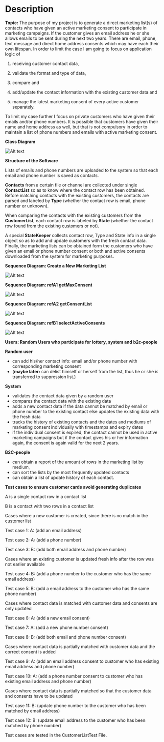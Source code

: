 ﻿# Description

__Topic:__ The purpose of my project is to generate a direct marketing list(s) of contacts who have given an active marketing consent to participate in marketing campaigns. If the customer gives an email address he or she allows emails to be sent during the next two years. There are email, phone, text message and direct home address consents which may have each their own lifespan. In order to limit the case I am going to focus on application logic of 

1) receiving customer contact data, 

2) validate the format and type of data, 

3) compare and 

4) add/update the contact information with the existing customer data and 

5) manage the latest marketing consent of every active customer separately. 

To limit my case further I focus on private customers who have given their emails and/or phone numbers. It is possible that customers have given their name and home address as well, but that is not compulsory in order to maintain a list of phone numbers and emails with active marketing consent.

__Class Diagram__

![Alt text](https://github.com/rikumleppanen/direct-marketing-list/blob/master/documentation/Class%20DiagramUpD1.png "Class Diagram (Updated #1")

__Structure of the Software__

Lists of emails and phone numbers are uploaded to the system so that each email and phone number is saved as contacts. 

__Contacts__ from a certain file or channel are collected under single __ContactList__ so as to know where the contact row has been obtained. Before matching contacts with the existing customers, the contacts are parsed and labeled by __Type__ (whether the contact row is email, phone number or unknown).

When comparing the contacts with the existing customers from the __CustomerList__, each contact row is labeled by __State__ (whether the contact row found from the existing customers or not). 

A special __StateKeeper__ collects contact row, Type and State info in a single object so as to add and update customers with the fresh contact data. Finally, the marketing lists can be obtained form the customers who have given an email or phone number consent or both and active consents downloaded from the system for marketing purposes.

__Sequence Diagram: Create a New Marketing List__

![Alt text](https://github.com/rikumleppanen/direct-marketing-list/blob/master/documentation/image1.JPG "Create a New Marketing List")

__Sequence Diagram: refA1 getMaxConsent__

![Alt text](https://github.com/rikumleppanen/direct-marketing-list/blob/master/documentation/image2.JPG)

__Sequence Diagram: refA2 getConsentList__

![Alt text](https://github.com/rikumleppanen/direct-marketing-list/blob/master/documentation/image3.JPG)

__Sequence Diagram: refB1 selectActiveConsents__

![Alt text](https://github.com/rikumleppanen/direct-marketing-list/blob/master/documentation/image4.JPG)


__Users: Random Users who participate for lottery, system and b2c-people__

__Random user__
- can add his/her contact info: email and/or phone number with corresponding marketing consent
- (__maybe later:__ can delist himself or herself from the list, thus he or she is transferred to suppression list.)

__System__
- validates the contact data given by a random user
- compares the contact data with the existing data
- adds a new contact data if the data cannot be matched by email or phone number to the existing contact else updates the existing data with the fresh data
- tracks the history of existing contacts and the dates and mediums of marketing consent individually with timestamps and expiry dates
- if the individual consent is expired, the contact cannot be used in active marketing campaigns but if the contact gives his or her information again, the consent is again valid for the next 2 years.

__B2C-people__
- can obtain a report of the amount of rows in the marketing list by medium, 
- can sort the lists by the most frequently updated contacts 
- can obtain a list of update history of each contact.

__Test cases to ensure customer cards avoid generating duplicates__

A is a single contact row in a contact list

B is a contact with two rows in a contact list

Cases where a new customer is created, since there is no match in the customer list

Test case 1: A: (add an email address)

Test case 2: A: (add a phone number)

Test case 3: B: (add both email address and phone number)


Cases where an existing customer is updated fresh info after the row was not earlier available

Test case 4: B: (add a phone number to the customer who has the same email address)

Test case 5: B: (add a email address to the customer who has the same phone number)


Cases where contact data is matched with customer data and consents are only updated

Test case 6: A: (add a new email consent)

Test case 7: A: (add a new phone number consent)

Test case 8: B: (add both email and phone number consent)


Cases where contact data is partially matched with customer data and the correct consent is added

Test case 9: A: (add an email address consent to customer who has existing email address and phone number)

Test case 10: A: (add a phone number consent to customer who has existing email address and phone number)


Cases where contact data is partially matched so that the customer data and consents have to be updated

Test case 11: B: (update phone number to the customer who has been matched by email address)

Test case 12: B:  (update email address to the customer who has been matched by phone number)


Test cases are tested in the CustomerListTest File.
